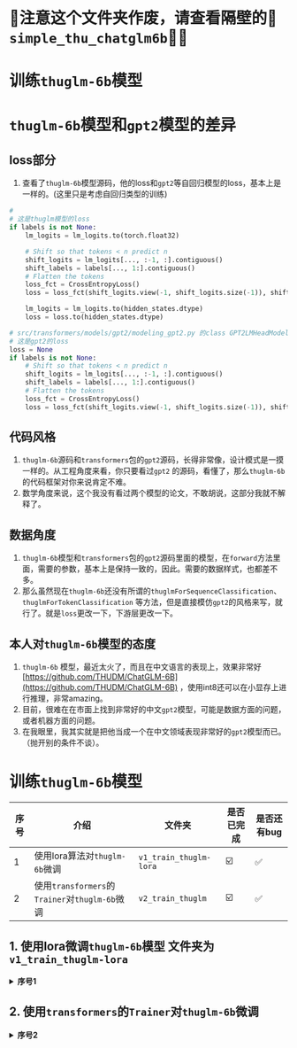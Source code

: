 # 📣注意这个文件夹作废，请查看隔壁的📁 `simple_thu_chatglm6b`📣📣




# 训练`thuglm-6b`模型

# `thuglm-6b`模型和`gpt2`模型的差异

## loss部分

1. 查看了`thuglm-6b`模型源码，他的loss和`gpt2`等自回归模型的loss，基本上是一样的。(这里只是考虑自回归类型的训练)

```python
# 
# 这是thuglm模型的loss
if labels is not None:
    lm_logits = lm_logits.to(torch.float32)

    # Shift so that tokens < n predict n
    shift_logits = lm_logits[..., :-1, :].contiguous()
    shift_labels = labels[..., 1:].contiguous()
    # Flatten the tokens
    loss_fct = CrossEntropyLoss()
    loss = loss_fct(shift_logits.view(-1, shift_logits.size(-1)), shift_labels.view(-1))

    lm_logits = lm_logits.to(hidden_states.dtype)
    loss = loss.to(hidden_states.dtype)
```

```python
# src/transformers/models/gpt2/modeling_gpt2.py 的class GPT2LMHeadModel(GPT2PreTrainedModel):
# 这是gpt2的loss 
loss = None
if labels is not None:
    # Shift so that tokens < n predict n
    shift_logits = lm_logits[..., :-1, :].contiguous()
    shift_labels = labels[..., 1:].contiguous()
    # Flatten the tokens
    loss_fct = CrossEntropyLoss()
    loss = loss_fct(shift_logits.view(-1, shift_logits.size(-1)), shift_labels.view(-1))


```

## 代码风格

1. `thuglm-6b`源码和`transformers`包的`gpt2`源码，长得非常像，设计模式是一摸一样的。从工程角度来看，你只要看过`gpt2`
   的源码，看懂了，那么`thuglm-6b`的代码框架对你来说肯定不难。
2. 数学角度来说，这个我没有看过两个模型的论文，不敢胡说，这部分我就不解释了。

## 数据角度

1. `thuglm-6b`模型和`transformers`包的`gpt2`源码里面的模型，在`forward`方法里面，需要的参数，基本上是保持一致的，因此。需要的数据样式，也都差不多。
2. 那么虽然现在`thuglm-6b`还没有所谓的`thuglmForSequenceClassification`、`thuglmForTokenClassification`
   等方法，但是直接模仿`gpt2`的风格来写，就行了。就是`loss`更改一下，下游层更改一下。

## 本人对`thuglm-6b`模型的态度

1. `thuglm-6b`
   模型，最近太火了，而且在中文语言的表现上，效果非常好[https://github.com/THUDM/ChatGLM-6B](https://github.com/THUDM/ChatGLM-6B)
   ，使用int8还可以在小显存上进行推理，非常amazing。
2. 目前，很难在在市面上找到非常好的中文`gpt2`模型，可能是数据方面的问题，或者机器方面的问题。
3. 在我眼里，我其实就是把他当成一个在中文领域表现非常好的`gpt2`模型而已。（抛开别的条件不谈）。

# 训练`thuglm-6b`模型

| 序号  | 介绍                                       | 文件夹                    | 是否已完成 | 是否还有bug |
|-----|------------------------------------------|------------------------|-------|---------|
| 1   | 使用lora算法对`thuglm-6b`微调                   | `v1_train_thuglm-lora` | ☑️    | ✅       |
| 2   | 使用`transformers`的`Trainer`对`thuglm-6b`微调 | `v2_train_thuglm`      | ☑️    | ✅       |

## 1. 使用lora微调`thuglm-6b`模型 文件夹为`v1_train_thuglm-lora`

<details><summary><b>序号1</b></summary>
1.目前，训练一个`thuglm-6b`模型，还是比较费劲的（我还没试过，目前都在传使用lora方法来进行训练）。那也就跟风写一个教程。

2. 文本，将介绍如何使用`peft`[https://github.com/huggingface/peft](https://github.com/huggingface/peft)
   包（这个包实现了`lora`算法）、对`thuglm-6b`进行微调。
3. 硬件设备是3090（显存为24G）。
4. 包括数据整理、模型转换、训练加载等详细步骤。

### 数据部分

在前面也说到，`thuglm-6b`的`ChatGLMForConditionalGeneration`loss和`gpt2`的`GPT2LMHeadModel`loss是差不多的，都是自回归模型，就是名字不一样而已。

因此，可以看看我的`chinese-gpt2`模型训练的数据要求。

<details><summary><b>chinese-gpt2模型数据</b></summary>

#### 数据来源

1. 获得数据:数据链接，关注公众号【`统计学人`】，然后回复【`gpt2`】即可获得。

#### 数据格式

1. 数据其实就是一系列文件夹📁，然后每一个文件夹里面有大量的文件，每一个文件都是`.csv`格式的文件。其中有一列数据是`content`
2. 每一行的`content`就代表一句话,截图如下
   <img src="https://github.com/yuanzhoulvpi2017/zero_nlp/raw/main/images/chinesegpt2_data.png"/>
3. 虽然数据有15GB那么大，但是处理起来一点也不复杂，使用 `datasets`
   包，可以很轻松的处理大数据，而我只需要传递所有的文件路径即可，这个使用 `glob` 包就能完成。

</details>


当然，也可以直接生成一个数据，可以这么写

```python
import numpy as np
import pandas as pd
import os

data_dir = "data"
os.makedirs(name=data_dir, exist_ok=True)

for i in range(20):
    data = pd.DataFrame({'sentence': [
                                         'ChatGLM-6B 是一个开源的、支持中英双语的对话语言模型，基于 [General Language Model (GLM)](https://github.com/THUDM/GLM) 架构，具有 62 亿参数。结合模型量化技术，'] * 100})
    data.to_csv(f"{data_dir}/{i}.csv", index=False)
```

#### 数据注意事项

1. 只要注意，你的数据里面是有一列是文本，这个文本不需要任何标签。比如一列为`sentence`，或者叫`content`。这就可以了。
2. 我们数据加载使用的是`huggingface`的`datasets`包，虽然我们这里使用的是`csv`文件，但是，实际上，你使用`json`格式的数据，都是可以的。
3.
训练大模型，需要的数据肯定也是非常大，担心自己不能处理几百G的数据么？其实不用担心，你只要传递所有的数据的路径即可。剩下的，就可以靠`datasets`
来帮你解决。他会自动对数据做处理，并且对数据所在的位置做内存映射，处理大数据简直是轻飘飘。

这里展示一下加载数据的细节

```python
from glob import glob
from datasets import load_dataset

all_data_list = glob("v1_train_thuglm_lora/data/*")[:10]  # 如果数据大，把这个列表变长一点就行了。

dataset = load_dataset(
    "csv",
    data_files={
        "train": all_data_list[:6],
        "validation": all_data_list[6:],
    },
)
```

### 模型训练

1. `lora`这个算法，已经在`peft`包中实现了。
2. 我看很多人为了使用他，包装了很多代码，实在是看不下去了。这里给一个简单的版本。
3. 这个版本，是模仿`peft`包里面的`examples`的`peft_lora_seq2seq_accelerate_fsdp.py`
   文件写的。因此，在处理tokenizer的部分，可能不太对，但是基本上训练流程已经跑通了。
4. 虽然也是跑通了，但是具体细节上，我还是对`thuglm`
   模型做了修改，主要是为了解决`RuntimeError: expected scalar type Half but found Float`问题。

有些人可能会问，`lora`也没对`thuglm`这类型的模型做支持啊，你这么用，难道不会有问题么？


<details><summary><b>基本上是不会有问题的</b></summary>

1. 查看`lora.py`源码,在`target_modules`里面，有列举了`['q', 'v']`。

```python
# src/peft/tuners/lora.py
@dataclass
class LoraConfig(PeftConfig):
    """
    This is the configuration class to store the configuration of a [`~peft.Lora`].

    Args:
        r (`int`): Lora attention dimension
        target_modules (`Union[List[str],str]`): The names of the modules to apply Lora to.
        lora_alpha (`float`): The alpha parameter for Lora scaling.
        lora_dropout (`float`): The dropout probability for Lora layers.
        merge_weights (`bool`):
            Whether to merge the weights of the Lora layers with the base transformer model in `eval` mode.
        fan_in_fan_out (`bool`): Set this to True if the layer to replace stores weight like (fan_in, fan_out)
        enable_lora ( `List[bool]`): Used with `lora.MergedLinear`.
        bias (`str`): Bias type for Lora. Can be 'none', 'all' or 'lora_only'
        modules_to_save (`List[str]`):List of modules apart from LoRA layers to be set as trainable
            and saved in the final checkpoint.
    """

    r: int = field(default=8, metadata={"help": "Lora attention dimension"})
    target_modules: Optional[Union[List[str], str]] = field(
        default=None,
        metadata={
            "help": "List of module names or regex expression of the module names to replace with Lora."
                    "For example, ['q', 'v'] or '.*decoder.*(SelfAttention|EncDecAttention).*(q|v)$' "
        },
    )
```

2. 查看`transformers`的`T5`模型源码,他里面的`['q', 'v']`对应的是`nn.Linear`层。

```python
# src/transformers/models/t5/modeling_t5.py
class T5Attention(nn.Module):
    # def __init__(self, config: T5Config, has_relative_attention_bias=False):
    #     super().__init__()
    #     self.is_decoder = config.is_decoder
    #     self.has_relative_attention_bias = has_relative_attention_bias
    #     self.relative_attention_num_buckets = config.relative_attention_num_buckets
    #     self.relative_attention_max_distance = config.relative_attention_max_distance
    #     self.d_model = config.d_model
    #     self.key_value_proj_dim = config.d_kv
    #     self.n_heads = config.num_heads
    #     self.dropout = config.dropout_rate
    #     self.inner_dim = self.n_heads * self.key_value_proj_dim

    self.q = nn.Linear(self.d_model, self.inner_dim, bias=False)
    self.k = nn.Linear(self.d_model, self.inner_dim, bias=False)
    self.v = nn.Linear(self.d_model, self.inner_dim, bias=False)
    self.o = nn.Linear(self.inner_dim, self.d_model, bias=False)
```

3. 因此，找到`thuglm`模型中，有关`nn.Linear`层的名称，就可以了。

4. 使用`lora`对`thuglm`模型做修改

```python
from peft import LoraConfig, TaskType, get_peft_model
from peft.utils.other import fsdp_auto_wrap_policy

from train_thuglm.v1_train_thuglm_lora.thuglm.modeling_chatglm import ChatGLMForConditionalGeneration
from train_thuglm.v1_train_thuglm_lora.thuglm.tokenization_chatglm import ChatGLMTokenizer

model = ChatGLMForConditionalGeneration.from_pretrained(
    "THUDM/chatglm-6b", load_in_8bit=False)

tokenizer = ChatGLMTokenizer.from_pretrained("THUDM/chatglm-6b")

# 使用lora模型对thuglm做转换

peft_config = LoraConfig(
    task_type=TaskType.CAUSAL_LM,
    inference_mode=False, r=8, lora_alpha=32, lora_dropout=0.1,
    # ['dense','dense_h_to_4h','dense_4h_to_h'] # 'query_key_value',
    target_modules=['dense',
                    'dense_h_to_4h', 'dense_4h_to_h'],
)
model = get_peft_model(model, peft_config)
```

</details>


关键的部分，都已经被列举出来了，剩下的部分，基本上就是和训练`pytorch`模型差不多了，就不再介绍了。

</details>


## 2. 使用`transformers`的`Trainer`对`thuglm-6b`微调
<details><summary><b>序号2</b></summary>

主要做的事情有：
1. 修改了`modeling_chatglm.py`模型源码，可以使用`Tranformers`包的`trainer`来进行训练。
2. 自定义数据。


缺点
1. 需要手动的从huggingface上下载模型依赖的文件到`thu-chatglm-6b`文件夹中，但是要保留我放的`modeling_chatglm.py`文件。
2. 显存消耗大。3090的24G都顶不住。


</details>


